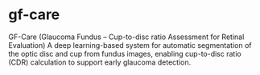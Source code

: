 # gf-care
GF-Care (Glaucoma Fundus – Cup-to-disc ratio Assessment for Retinal Evaluation) A deep learning-based system for automatic segmentation of the optic disc and cup from fundus images, enabling cup-to-disc ratio (CDR) calculation to support early glaucoma detection.
